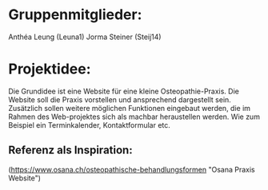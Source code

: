 # Gruppenmitglieder:
Anthéa Leung (Leuna1)
Jorma Steiner (Steij14)

# Projektidee: 
Die Grundidee ist eine Website für eine kleine Osteopathie-Praxis. Die Website soll die Praxis
vorstellen und ansprechend dargestellt sein. Zusätzlich sollen weitere möglichen Funktionen
eingebaut werden, die im Rahmen des Web-projektes sich als machbar heraustellen werden. Wie zum
Beispiel ein Terminkalender, Kontaktformular etc.

## Referenz als Inspiration:
(https://www.osana.ch/osteopathische-behandlungsformen "Osana Praxis Website")
